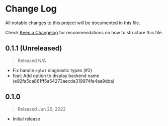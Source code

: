 # Change Log

All notable changes to this project will be documented in this file.

Check [Keep a Changelog](http://keepachangelog.com/) for recommendations on how to structure this file.


## 0.1.1 (Unreleased)
> Released N/A

* Fix handle `eglot` diagnostic types (#2)
* feat: Add option to display backend name (e92fa5ca861ff5a54273aecde319974fe4aa9dda)

## 0.1.0
> Released Jun 29, 2022

* Initial release

